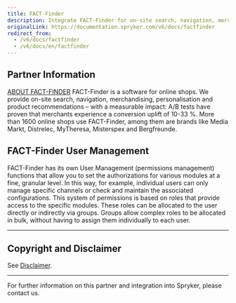 ```yaml
---
title: FACT-Finder
description: Integrate FACT-Finder for on-site search, navigation, merchandising, personalization and product recommendations in Spryker Commerce OS.
originalLink: https://documentation.spryker.com/v6/docs/factfinder
redirect_from:
  - /v6/docs/factfinder
  - /v6/docs/en/factfinder
---
```


## Partner Information

[ABOUT FACT-FINDER](http://www.fact-finder.de/) 
FACT-Finder is a software for online shops. We provide on-site search, navigation, merchandising, personalisation and product recommendations – with a measurable impact: A/B tests have proven that merchants experience a conversion uplift of 10-33 %. More than 1600 online shops use FACT-Finder, among them are brands like Media Markt, Distrelec, MyTheresa, Misterspex and Bergfreunde. 

## FACT-Finder User Management

FACT-Finder has its own User Management (permissions management) functions that allow you to set the authorizations for various modules at a fine, granular level. In this way, for example, individual users can only manage specific channels or check and maintain the associated configurations.
This system of permissions is based on roles that provide access to the specific modules. These roles can be allocated to the user directly or indirectly via groups. Groups allow complex roles to be allocated in bulk, without having to assign them individually to each user.

---

## Copyright and Disclaimer

See [Disclaimer](https://github.com/spryker/spryker-documentation).

---
For further information on this partner and integration into Spryker, please contact us.

<div class="hubspot-form js-hubspot-form" data-portal-id="2770802" data-form-id="163e11fb-e833-4638-86ae-a2ca4b929a41" id="hubspot-1"></div>

